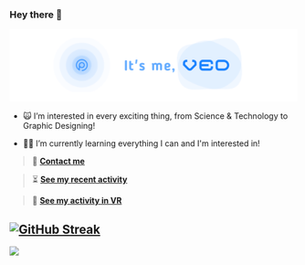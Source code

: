 ### Hey there 👋
<img src="/vpbanner.png">

- 🙀 I’m interested in every exciting thing, from Science & Technology to Graphic Designing!

- 👨‍🎓 I’m currently learning everything I can and I'm interested in!

>💌 **[Contact me](https://t.me/VedxP)**

>⏳ **[See my recent activity](https://gitstalk.netlify.app/VedxP)**

>🎥 **[See my activity in VR](https://skyline.github.com/VedxP/2022)**

[![GitHub Streak](http://github-readme-streak-stats.herokuapp.com?user=VedxP&theme=gruvbox_duo&hide_border=true)](https://git.io/streak-stats)
---
[![](https://visitcount.itsvg.in/api?id=TheAnonyUnknown&label=Profile%20Views&color=12&icon=5&pretty=false)](https://visitcount.itsvg.com)
